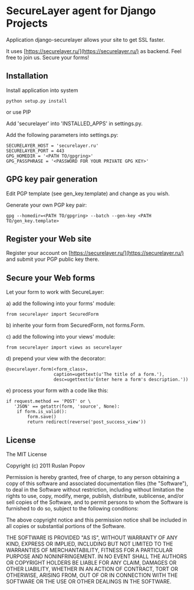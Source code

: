 SecureLayer agent for Django Projects
=====================================

Application django-securelayer allows your site to get SSL faster.

It uses [https://securelayer.ru/](https://securelayer.ru/) as backend. Feel free to join us. Secure your forms!

## Installation ##

Install application into system

    python setup.py install

or use PIP

Add 'securelayer' into 'INSTALLED_APPS' in settings.py.

Add the following parameters into settings.py:

    SECURELAYER_HOST = 'securelayer.ru'
    SECURELAYER_PORT = 443
    GPG_HOMEDIR = '<PATH TO/gpgring>'
    GPG_PASSPHRASE = '<PASSWORD FOR YOUR PRIVATE GPG KEY>'

## GPG key pair generation ##

Edit PGP template (see gen_key.template) and change <VALUES> as you wish.

Generate your own PGP key pair:

    gpg --homedir=<PATH TO/gpgring> --batch --gen-key <PATH TO/gen_key.template>

## Register your Web site ##

Register your account on [https://securelayer.ru/](https://securelayer.ru/) and submit your PGP public key there.

## Secure your Web forms ##

Let your form to work with SecureLayer:

  a) add the following into your forms' module:

    from securelayer import SecuredForm

  b) inherite your form from SecuredForm, not forms.Form.

  c) add the following into your views' module:

    from securelayer import views as securelayer

  d) prepend your view with the decorator:

    @securelayer.form(<form_class>,
                      caption=ugettext(u'The title of a form.'),
                      desc=ugettext(u'Enter here a form's description.'))

  e) process your form with a code like this:

    if request.method == 'POST' or \
       'JSON' == getattr(form, 'source', None):
        if form.is_valid():
            form.save()
            return redirect(reverse('post_success_view'))

## License ##

The MIT License

Copyright (c) 2011 Ruslan Popov

Permission is hereby granted, free of charge, to any person obtaining a copy
of this software and associated documentation files (the "Software"), to deal
in the Software without restriction, including without limitation the rights
to use, copy, modify, merge, publish, distribute, sublicense, and/or sell
copies of the Software, and to permit persons to whom the Software is
furnished to do so, subject to the following conditions:

The above copyright notice and this permission notice shall be included in
all copies or substantial portions of the Software.

THE SOFTWARE IS PROVIDED "AS IS", WITHOUT WARRANTY OF ANY KIND, EXPRESS OR
IMPLIED, INCLUDING BUT NOT LIMITED TO THE WARRANTIES OF MERCHANTABILITY,
FITNESS FOR A PARTICULAR PURPOSE AND NONINFRINGEMENT. IN NO EVENT SHALL THE
AUTHORS OR COPYRIGHT HOLDERS BE LIABLE FOR ANY CLAIM, DAMAGES OR OTHER
LIABILITY, WHETHER IN AN ACTION OF CONTRACT, TORT OR OTHERWISE, ARISING FROM,
OUT OF OR IN CONNECTION WITH THE SOFTWARE OR THE USE OR OTHER DEALINGS IN
THE SOFTWARE.
